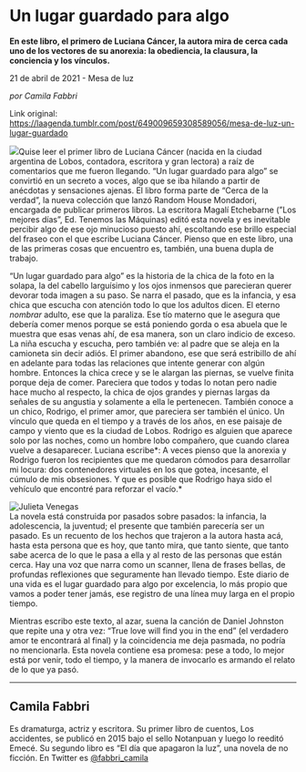 # Un lugar guardado para algo

**En este libro, el primero de Luciana Cáncer, la autora mira de cerca cada uno de los vectores de su anorexia: la obediencia, la clausura, la conciencia y los vínculos.**

21 de abril de 2021 - Mesa de luz

_por Camila Fabbri_

Link original: https://laagenda.tumblr.com/post/649009659308589056/mesa-de-luz-un-lugar-guardado

![](https://64.media.tumblr.com/beb693c6ae79d8fba5657d74a4c8ac88/ca87f91e81038343-40/s500x750/4e2d32f1e3ad1ea76b1cb61a2c549e62d32c4263.jpg)Quise leer el primer libro de Luciana Cáncer (nacida en la ciudad argentina de Lobos, contadora, escritora y gran lectora) a raíz de comentarios que me fueron llegando. “Un lugar guardado para algo” se convirtió en un secreto a voces, algo que se iba hilando a partir de anécdotas y sensaciones ajenas. El libro forma parte de “Cerca de la verdad”,  la nueva colección que lanzó Random House Mondadori, encargada de publicar primeros libros. La escritora Magalí Etchebarne (”Los mejores días”, Ed. Tenemos las Máquinas) editó esta novela y es inevitable percibir algo de ese ojo minucioso puesto ahí, escoltando ese brillo especial del fraseo con el que escribe Luciana Cáncer. Pienso que en este libro, una de las primeras cosas que encuentro es, también, una buena dupla de trabajo.   


“Un lugar guardado para algo” es la historia de la chica de la foto en la solapa, la del cabello larguísimo y los ojos inmensos que parecieran querer devorar toda imagen a su paso. Se narra el pasado, que es la infancia, y esa chica que escucha con atención todo lo que los adultos dicen. El eterno *nombrar* adulto, ese que la paraliza. Ese tío materno que le asegura que debería comer menos porque se está poniendo gorda o esa abuela que le muestra que esas venas ahí, de esa manera, son un claro indicio de exceso. La niña escucha y escucha, pero también ve: al padre que se aleja en la camioneta sin decir adiós. El primer abandono, ese que será estribillo de ahí en adelante para todas las relaciones que intente generar con algún hombre. Entonces la chica crece y se le alargan las piernas, se vuelve finita porque deja de comer. Pareciera que todos y todas lo notan pero nadie hace mucho al respecto, la chica de ojos grandes y piernas largas da señales de su angustia y solamente a ella le pertenecen. También conoce a un chico, Rodrigo, el primer amor, que pareciera ser también el único. Un vínculo que queda en el tiempo y a través de los años, en ese paisaje de campo y viento que es la ciudad de Lobos. Rodrigo es alguien que aparece solo por las noches, como un hombre lobo compañero, que cuando clarea vuelve a desaparecer. Luciana escribe*: A veces pienso que la anorexia y Rodrigo fueron los recipientes que me quedaron cómodos para desarrollar mi locura: dos contenedores virtuales en los que gotea, incesante, el cúmulo de mis obsesiones. Y que es posible que Rodrigo haya sido el vehículo que encontré para reforzar el vacío.*

![Julieta Venegas](https://64.media.tumblr.com/0d103e5728c14b6af3fa30c36c37659c/ca87f91e81038343-83/s250x400/1dfd4133ad1ae1bf9da6e16ef7e23804821b63ea.jpg)  
La novela está construida por pasados sobre pasados: la infancia, la adolescencia, la juventud; el presente que también parecería ser un pasado. Es un recuento de los hechos que trajeron a la autora hasta acá, hasta esta persona que es hoy, que tanto mira, que tanto siente, que tanto sabe acerca de lo que le pasa a ella y al resto de las personas que están cerca. Hay una voz que narra como un scanner, llena de frases bellas, de profundas reflexiones que seguramente han llevado tiempo. Este diario de una vida es el lugar guardado para algo por excelencia, lo más propio que vamos a poder tener jamás, ese registro de una línea muy larga en el propio tiempo.

 Mientras escribo este texto, al azar, suena la canción de Daniel Johnston que repite una y otra vez: “True love will find you in the end” (el verdadero amor te encontrará al final) y la coincidencia me deja pasmada, no podría no mencionarla. Esta novela contiene esa promesa: pese a todo, lo mejor está por venir, todo el tiempo, y la manera de invocarlo es armando el relato de lo que ya pasó. 



---

Camila Fabbri
-------------

 Es dramaturga, actriz y escritora. Su primer libro de cuentos, Los accidentes, se publicó en 2015 bajo el sello Notanpuan y luego lo reeditó Emecé. Su segundo libro es “El día que apagaron la luz”, una novela de no ficción. En Twitter es [@fabbri\_camila](https://twitter.com/fabbri_camila) 

